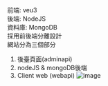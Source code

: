 前端: veu3  
後端: NodeJS </n>  
資料庫: MongoDB    
採用前後端分離設計  
網站分為三個部分  
1. 後臺頁面(adminapi)
2. nodeJS & mongoDB後端
3. Client web (webapi)
![image](https://github.com/HShaoEn/Backend/assets/152255638/e1cf4ddb-3114-43cd-9cf4-1d85fb854079)

